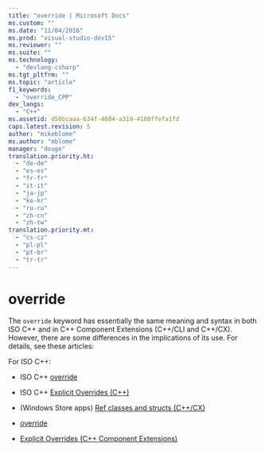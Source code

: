 ```yaml
---
title: "override | Microsoft Docs"
ms.custom: ""
ms.date: "11/04/2016"
ms.prod: "visual-studio-dev15"
ms.reviewer: ""
ms.suite: ""
ms.technology: 
  - "devlang-csharp"
ms.tgt_pltfrm: ""
ms.topic: "article"
f1_keywords: 
  - "override_CPP"
dev_langs: 
  - "C++"
ms.assetid: d50bcaaa-634f-4684-a319-4100ffefa1fd
caps.latest.revision: 5
author: "mikeblome"
ms.author: "mblome"
manager: "douge"
translation.priority.ht: 
  - "de-de"
  - "es-es"
  - "fr-fr"
  - "it-it"
  - "ja-jp"
  - "ko-kr"
  - "ru-ru"
  - "zh-cn"
  - "zh-tw"
translation.priority.mt: 
  - "cs-cz"
  - "pl-pl"
  - "pt-br"
  - "tr-tr"
---
```

# override
The `override` keyword has essentially the same meaning and syntax in both ISO C++ and in C++ Component Extensions (C++/CLI and C++/CX). However, there are some differences in the implications of its use. For details, see these articles:  
  
 For ISO C++:  
  
-   ISO C++ [override](../misc/override.md)  
  
-   ISO C++ [Explicit Overrides (C++)](/visual-cpp/cpp/explicit-overrides-cpp)  
  
-   (Windows Store apps) [Ref classes and structs (C++/CX)](../Topic/Ref%20classes%20and%20structs%20\(C++-CX\).md)  
  
-   [override](/visual-cpp/windows/override-cpp-component-extensions)  
  
-   [Explicit Overrides  (C++ Component Extensions)](/visual-cpp/windows/explicit-overrides-cpp-component-extensions)